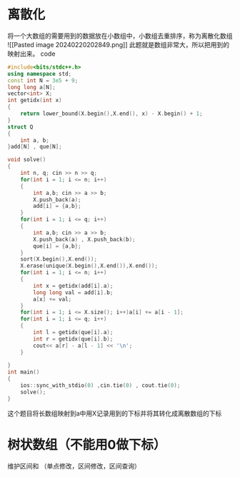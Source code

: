 # 离散化
将一个大数组的需要用到的数据放在小数组中，小数组去重排序，称为离散化数组
![[Pasted image 20240220202849.png]]
此题就是数组非常大，所以把用到的映射出来。
code
```cpp
#include<bits/stdc++.h>
using namespace std;
const int N = 3e5 + 9;
long long a[N];
vector<int> X;
int getidx(int x)
{
	return lower_bound(X.begin(),X.end(), x) - X.begin() + 1;
}
struct Q
{
	int a, b;
}add[N] , que[N];

void solve()
{	
	int n, q; cin >> n >> q;
	for(int i = 1; i <= n; i++)
	{
		int a,b; cin >> a >> b;
		X.push_back(a);
		add[i] = {a,b};
	}
	for(int i = 1; i <= q; i++)
	{
		int a,b; cin >> a >> b;
		X.push_back(a) , X.push_back(b);
		que[i] = {a,b};
	}
	sort(X.begin(),X.end());
	X.erase(unique(X.begin(),X.end()),X.end());
	for(int i = 1; i <= n; i++)
	{
		int x = getidx(add[i].a);
		long long val = add[i].b;
		a[x] += val;
	}
	for(int i = 1; i <= X.size(); i++)a[i] += a[i - 1];
	for(int i = 1; i <= q; i++)
	{
		int l = getidx(que[i].a);
		int r = getidx(que[i].b);
		cout<< a[r] - a[l - 1] << '\n';
	}
	
}
int main()
{
	ios::sync_with_stdio(0) ,cin.tie(0) , cout.tie(0);
	solve(); 
}

```
这个题目将长数组映射到a中用X记录用到的下标并将其转化成离散数组的下标
# 树状数组（不能用0做下标）
维护区间和 （单点修改，区间修改，区间查询）